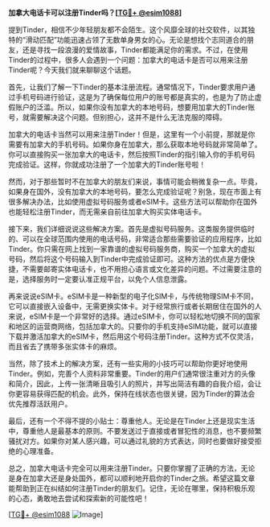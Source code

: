 **加拿大电话卡可以注册Tinder吗？[[TG💪+ @esim1088](https://t.me/s/esim1088)]**

提到Tinder，相信不少年轻朋友都不会陌生。这个风靡全球的社交软件，以其独特的“滑动匹配”功能迅速占领了无数单身男女的心。无论是想找个志同道合的朋友，还是寻找一段浪漫的爱情故事，Tinder都能满足你的需求。不过，在使用Tinder的过程中，很多人会遇到一个问题：加拿大的电话卡是否可以用来注册Tinder呢？今天我们就来聊聊这个话题。

首先，让我们了解一下Tinder的基本注册流程。通常情况下，Tinder要求用户通过手机号码进行验证，这是为了确保每位用户的账号都是真实的，也是为了防止虚假账户的泛滥。所以，如果你没有加拿大的本地号码，想要用加拿大的Tinder账号，就需要解决这个问题。但别担心，这并不是什么无法克服的障碍。

加拿大的电话卡当然可以用来注册Tinder！但是，这里有一个小前提，那就是你需要有加拿大的手机号码。如果你身在加拿大，那么获取本地号码就非常简单了。你可以直接购买一张加拿大的电话卡，然后按照Tinder的指引输入你的手机号码完成验证。这样，你就成功注册了一个加拿大的Tinder账号啦！

然而，对于那些暂时不在加拿大的朋友们来说，事情可能会稍微复杂一点。毕竟，如果身在国外，没有加拿大的本地号码，要怎么完成验证呢？别急，现在市面上有很多解决办法，比如使用虚拟号码服务或者eSIM卡。这些方法可以帮助你在国外也能轻松注册Tinder，而无需亲自前往加拿大购买实体电话卡。

接下来，我们详细说说这些解决方案。首先是虚拟号码服务。这类服务提供临时的、可以在全球范围内使用的电话号码，非常适合那些需要验证的应用程序，比如Tinder。你只需在网上找到一家靠谱的虚拟号码服务商，购买一个加拿大的虚拟号码，然后将这个号码输入到Tinder中完成验证即可。这种方法的优点是方便快捷，不需要邮寄实体电话卡，也不用担心语言或文化差异的问题。不过需要注意的是，选择服务时一定要认准正规平台，以免个人信息泄露。

再来说说eSIM卡。eSIM卡是一种新型的电子化SIM卡，与传统物理SIM卡不同，它可以直接嵌入设备中，无需更换实体卡。对于经常旅行或者长期居住在国外的人来说，eSIM卡是一个非常好的选择。通过eSIM卡，你可以轻松地切换不同的国家和地区的运营商网络，包括加拿大的。只要你的手机支持eSIM功能，就可以直接下载并激活加拿大的eSIM卡，然后用这个号码注册Tinder。这种方式不仅灵活，而且省去了携带多张实体卡的麻烦。

当然，除了技术上的解决方案，还有一些实用的小技巧可以帮助你更好地使用Tinder。例如，完善个人资料非常重要。Tinder的用户们通常很注重对方的头像和简介，因此，上传一张清晰且吸引人的照片，并写出简洁有趣的自我介绍，会让你更容易获得匹配的机会。此外，保持在线状态也很关键，因为Tinder的算法会优先推荐活跃用户。

最后，还有一个不得不提的小贴士：尊重他人。无论是在Tinder上还是现实生活中，尊重他人是最基本的原则。不要发送过于直接或者冒犯性的消息，也不要频繁骚扰对方。如果你对某人感兴趣，可以通过礼貌的方式表达，同时也要做好接受拒绝的心理准备。

总之，加拿大电话卡完全可以用来注册Tinder。只要你掌握了正确的方法，无论是身在加拿大还是身处国外，都可以顺利地开启你的Tinder之旅。希望这篇文章能帮助到正在纠结如何注册Tinder的朋友们。记住，无论在哪里，保持积极乐观的心态，勇敢地去尝试和探索新的可能性吧！

[[TG💪+ @esim1088](https://t.me/s/esim1088) ![Image](https://i.postimg.cc/4NQfJmqS/Snipaste-2025-05-13-00-14-12.png)]